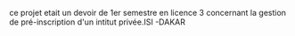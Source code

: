 ce projet etait un devoir de 1er semestre en licence 3 concernant la gestion de pré-inscription d'un intitut privée.ISI -DAKAR 
